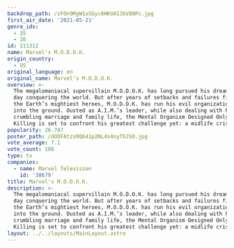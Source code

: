 ```yaml
---
backdrop_path: /zFOn9MgW1oSGyc8HKUAI3bV8NPc.jpg
first_air_date: '2021-05-21'
genre_ids:
  - 35
  - 16
id: 111312
name: Marvel's M.O.D.O.K.
origin_country:
  - US
original_language: en
original_name: Marvel's M.O.D.O.K.
overview: >-
  The megalomaniacal supervillain M.O.D.O.K. has long pursued his dream of one
  day conquering the world. But after years of setbacks and failures fighting
  the Earth’s mightiest heroes, M.O.D.O.K. has run his evil organization A.I.M.
  into the ground. Ousted as A.I.M.’s leader, while also dealing with his
  crumbling marriage and family life, the Mental Organism Designed Only for
  Killing is set to confront his greatest challenge yet: a midlife crisis!
popularity: 26.747
poster_path: /dOOFAtzsRQ641p2NL4s4nyThJSO.jpg
vote_average: 7.1
vote_count: 108
type: tv
companies:
  - name: Marvel Television
    id: '38679'
title: Marvel's M.O.D.O.K.
description: >-
  The megalomaniacal supervillain M.O.D.O.K. has long pursued his dream of one
  day conquering the world. But after years of setbacks and failures fighting
  the Earth’s mightiest heroes, M.O.D.O.K. has run his evil organization A.I.M.
  into the ground. Ousted as A.I.M.’s leader, while also dealing with his
  crumbling marriage and family life, the Mental Organism Designed Only for
  Killing is set to confront his greatest challenge yet: a midlife crisis!
layout: ../../layouts/MainLayout.astro
---
```



